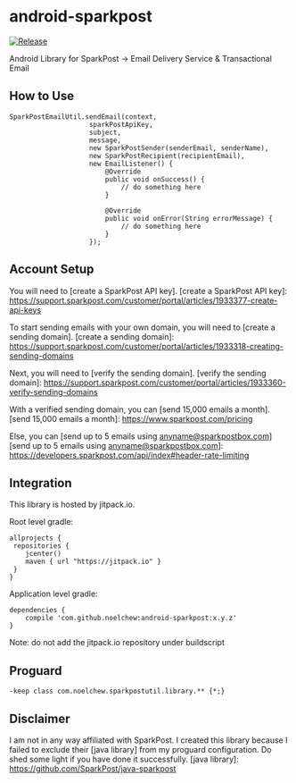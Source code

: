 # android-sparkpost

[![Release](https://jitpack.io/v/noelchew/android-sparkpost.svg)](https://jitpack.io/#noelchew/android-sparkpost)

Android Library for SparkPost -> Email Delivery Service & Transactional Email

## How to Use
```
SparkPostEmailUtil.sendEmail(context,
                    sparkPostApiKey,
                    subject,
                    message,
                    new SparkPostSender(senderEmail, senderName),
                    new SparkPostRecipient(recipientEmail),
                    new EmailListener() {
                        @Override
                        public void onSuccess() {
                            // do something here
                        }

                        @Override
                        public void onError(String errorMessage) {
                            // do something here
                        }
                    });
```
## Account Setup
You will need to [create a SparkPost API key].
[create a SparkPost API key]: https://support.sparkpost.com/customer/portal/articles/1933377-create-api-keys

To start sending emails with your own domain, you will need to [create a sending domain].
[create a sending domain]: https://support.sparkpost.com/customer/portal/articles/1933318-creating-sending-domains

Next, you will need to [verify the sending domain].
[verify the sending domain]: https://support.sparkpost.com/customer/portal/articles/1933360-verify-sending-domains

With a verified sending domain, you can [send 15,000 emails a month].
[send 15,000 emails a month]: https://www.sparkpost.com/pricing

Else, you can [send up to 5 emails using anyname@sparkpostbox.com]
[send up to 5 emails using anyname@sparkpostbox.com]: https://developers.sparkpost.com/api/index#header-rate-limiting

## Integration
This library is hosted by jitpack.io.

Root level gradle:
```
allprojects {
 repositories {
    jcenter()
    maven { url "https://jitpack.io" }
 }
}
```

Application level gradle:
```
dependencies {
    compile 'com.github.noelchew:android-sparkpost:x.y.z'
}
```
Note: do not add the jitpack.io repository under buildscript

## Proguard
```
-keep class com.noelchew.sparkpostutil.library.** {*;}
```

## Disclaimer
I am not in any way affiliated with SparkPost. I created this library because I failed to exclude their [java library] from my proguard configuration. Do shed some light if you have done it successfully.
[java library]: https://github.com/SparkPost/java-sparkpost
